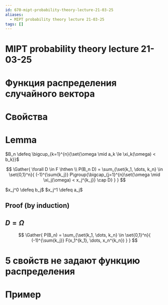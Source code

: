 ```yaml
---
id: 670-mipt-probability-theory-lecture-21-03-25
aliases:
  - MIPT probability theory lecture 21-03-25
tags: []
---
```


# MIPT probability theory lecture 21-03-25

# Функция распределения случайного вектора

# Свойства

# Lemma

$B_n \defeq \bigcup_{k=1}^{n}{\set{\omega \mid a_k \le \xi_k(\omega) < b_k}}$

$$
\Gather{
\forall D \in F \hthen \\
P(B_n D) =
\sum_{\set{k_1, \dots, k_n} \in \set{0,1}^n}{
(-1)^{\sum{k_j}}
P\group{\bigcap_{j=1}^{n}\set{\omega \mid \xi_j(\omega) < x_j^{k_j}} \cap D}
}
}
$$

$x_j^0 \defeq b_j$
$x_j^1 \defeq a_j$

## Proof (by induction)

## $D = \Omega$

$$
\Gather{
P(B_n) =
\sum_{\set{k_1, \dots, k_n} \in \set{0,1}^n}{
(-1)^{\sum{k_j}} F(x_1^{k_1}, \dots, x_n^{k_n})
}
}
$$

# 5 свойств не задают функцию распределения

# Пример
